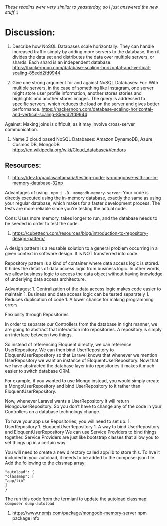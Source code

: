 *These readins were very similar to yeasterday, so I just answered the new stuff :)*

# Discussion:
1. Describe how NoSQL Databases scale horizontally:
They can handle increased traffic simply by adding more servers to the database, then it divides the data set and distributes the data over multiple servers, or shards.  Each shard is an independent database.
https://hackernoon.com/database-scaling-horizontal-and-vertical-scaling-85edd2fd9944

1. Give one strong argument for and against NoSQL Databases:
For:  With multiple servers, in the case of something like Instagram,  one server might store user profile information, another stores stories and highlights and another stores images.  The query is addressed to specific servers, which reduces the load on the server and gives better performance.
https://hackernoon.com/database-scaling-horizontal-and-vertical-scaling-85edd2fd9944

Against:  Making joins is difficult, as it may involve cross-server communication.

1. Name 3 cloud based NoSQL Databases:
Amazon DynamoDB, Azure Cosmos DB, MongoDB
https://en.wikipedia.org/wiki/Cloud_database#Vendors

## Resources:

1. https://dev.to/paulasantamaria/testing-node-js-mongoose-with-an-in-memory-database-32np

Advantages of using ``` npm i -D  mongodb-memory-server```: 
Your code is directly executed using the in-memory database, exactly the same as using your regular database, which makes for a faster development process.  The tests are more reliable since you're testing the actual code.  

Cons:  Uses more memory, takes longer to run, and the database needs to be seeded in order to test the code.


1. https://cubettech.com/resources/blog/introduction-to-repository-design-pattern/

A design pattern is a reusable solution to a general problem occurring in a given context in software design.  It is NOT transferred into code.

 Repository pattern is a kind of container where data access logic is stored. It hides the details of data access logic from business logic. In other words, we allow business logic to access the data object without having knowledge of underlying data access architecture.

Advantages:
    1. Centralization of the data access logic makes code easier to maintain
    1. Business and data access logic can be tested separately
    1. Reduces duplication of code
    1. A lower chance for making programming errors

Flexibility through Repositories

In order to separate our Controllers from the database in right manner, we are going to abstract that interaction into repositories. A repository is simply an interface between two things.

So instead of referencing Eloquent directly, we can reference UserRepository. We can then bind UserRepository to EloquentUserRepository so that Laravel knows that whenever we mention UserRepository we want an instance of EloquentUserRepository. Now that we have abstracted the database layer into repositories it makes it much easier to switch database ORM.

For example, if you wanted to use Mongo instead, you would simply create a MongoUserRepository and bind UserRepository to it rather than EloquentUserRepository.

Now, whenever Laravel wants a UserRepository it will return MongoUserRepository.
So you don’t have to change any of the code in your Controllers on a database technology change.

To have your app use Repositories, you will need to set up:
    1. UserRepository
    1. EloquentUserRepository
    1. A way to bind UserRepository and EloquentUserRepository
We can use Service Providers to bind things together. Service Providers are just like bootstrap classes that allow you to set things up in a certain way.

You will need to create a new directory called app/lib to store this.  To hve it included in your autoload, it needs to be added to the composer.json file.  Add the following to the clssmap array:
```
"autoload": {
"classmap": [
"app/lib"
]
}
```
The run this code from the termianl to update the autoload classmap:
```composer dump-autoload```



1. https://www.npmjs.com/package/mongodb-memory-server
npm package info

